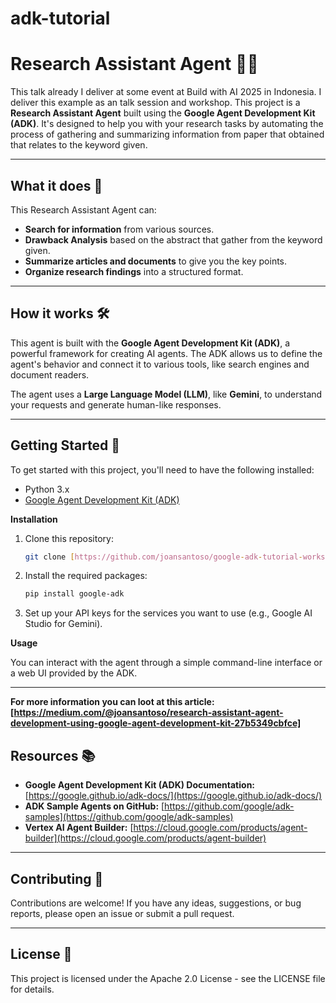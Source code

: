 # adk-tutorial
# Research Assistant Agent 🕵️‍♀️
This talk already I deliver at some event at Build with AI 2025 in Indonesia. I deliver this example as an talk session and workshop.
This project is a **Research Assistant Agent** built using the **Google Agent Development Kit (ADK)**. It's designed to help you with your research tasks by automating the process of gathering and summarizing information from paper that obtained that relates to the keyword given.

---

## What it does 🚀

This Research Assistant Agent can:

* **Search for information** from various sources.
* **Drawback Analysis** based on the abstract that gather from the keyword given.
* **Summarize articles and documents** to give you the key points.
* **Organize research findings** into a structured format.

---

## How it works 🛠️

This agent is built with the **Google Agent Development Kit (ADK)**, a powerful framework for creating AI agents. The ADK allows us to define the agent's behavior and connect it to various tools, like search engines and document readers.

The agent uses a **Large Language Model (LLM)**, like **Gemini**, to understand your requests and generate human-like responses.

---

## Getting Started 🏁

To get started with this project, you'll need to have the following installed:

* Python 3.x
* [Google Agent Development Kit (ADK)](https://google.github.io/adk-docs/)

**Installation**

1.  Clone this repository:
    ```bash
    git clone [https://github.com/joansantoso/google-adk-tutorial-workshop]
    ```
2.  Install the required packages:
    ```bash
    pip install google-adk
    ```
3.  Set up your API keys for the services you want to use (e.g., Google AI Studio for Gemini).

**Usage**

You can interact with the agent through a simple command-line interface or a web UI provided by the ADK.

---

**For more information you can loot at this article: [https://medium.com/@joansantoso/research-assistant-agent-development-using-google-agent-development-kit-27b5349cbfce]**

## Resources 📚

* **Google Agent Development Kit (ADK) Documentation:** [https://google.github.io/adk-docs/](https://google.github.io/adk-docs/)
* **ADK Sample Agents on GitHub:** [https://github.com/google/adk-samples](https://github.com/google/adk-samples)
* **Vertex AI Agent Builder:** [https://cloud.google.com/products/agent-builder](https://cloud.google.com/products/agent-builder)

---

## Contributing 🤝

Contributions are welcome! If you have any ideas, suggestions, or bug reports, please open an issue or submit a pull request.

---

## License 📝

This project is licensed under the Apache 2.0 License - see the LICENSE file for details.
